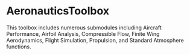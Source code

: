 # AeronauticsToolbox
This toolbox includes numerous submodules including Aircraft Performance, Airfoil Analysis, Compressible Flow, Finite Wing Aerodynamics, Flight Simulation, Propulsion, and Standard Atmosphere functions.
